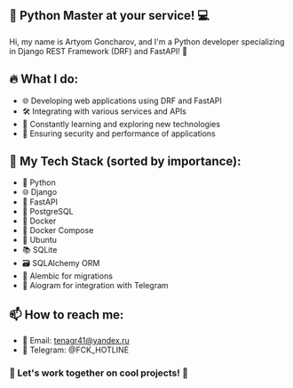 ## 🐍 Python Master at your service! 💻  

Hi, my name is Artyom Goncharov, and I'm a Python developer specializing in Django REST Framework (DRF) and FastAPI! 🚀


## 🔥 What I do:  

- 🌐 Developing web applications using DRF and FastAPI
- 🛠️ Integrating with various services and APIs
- 🌱 Constantly learning and exploring new technologies
- 🔐 Ensuring security and performance of applications

## 🔧 My Tech Stack (sorted by importance):  

- 🐍 Python  
- 🌐 Django  
- 🚀 FastAPI  
- 🐘 PostgreSQL  
- 🐳 Docker  
- 🧩 Docker Compose  
- 🐧 Ubuntu  
- 📚 SQLite  
- 🗃️ SQLAlchemy ORM  
- 🚧 Alembic for migrations  
- 🤖 Aiogram for integration with Telegram


## 📫 How to reach me:  

- 📧 Email: tenagr41@yandex.ru
- 📱 Telegram: @FCK_HOTLINE


### 🎉 Let's work together on cool projects! 🚀
